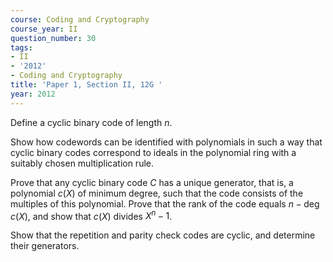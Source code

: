 ```yaml
---
course: Coding and Cryptography
course_year: II
question_number: 30
tags:
- II
- '2012'
- Coding and Cryptography
title: 'Paper 1, Section II, 12G '
year: 2012
---
```




Define a cyclic binary code of length $n$.

Show how codewords can be identified with polynomials in such a way that cyclic binary codes correspond to ideals in the polynomial ring with a suitably chosen multiplication rule.

Prove that any cyclic binary code $C$ has a unique generator, that is, a polynomial $c(X)$ of minimum degree, such that the code consists of the multiples of this polynomial. Prove that the rank of the code equals $n-\operatorname{deg} c(X)$, and show that $c(X)$ divides $X^{n}-1$.

Show that the repetition and parity check codes are cyclic, and determine their generators.